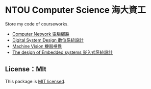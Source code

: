 # NTOU Computer Science 海大資工

Store my code of courseworks.

- [Computer Network 電腦網路](https://github.com/5j54d93/NTOU-CS/tree/main/Computer%20Network/Simple%20UDP)
- [Digital System Design 數位系統設計](https://github.com/5j54d93/NTOU-CS/tree/main/Digital%20System%20Design)
- [Machine Vision 機器視覺](https://github.com/5j54d93/NTOU-CS/tree/main/Machine%20Vision/CNNs-fruits360)
- [The design of Embedded systems 嵌入式系統設計](https://github.com/5j54d93/NTOU-CS/tree/main/The%20design%20of%20Embedded%20systems)

## License：MIt

This package is [MIT licensed](https://github.com/5j54d93/NTOU-CS/blob/main/LICENSE).
